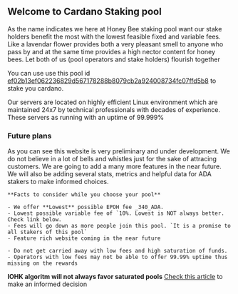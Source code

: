 ## Welcome to Cardano Staking pool

As the name indicates we here at Honey Bee staking pool want our stake holders benefit the most with the lowest feasible fixed and variable fees. Like a lavendar flower provides both a very pleasant smell to anyone who pass by and at the same time provides a high nector content for honey bees. Let both of us (pool operators and stake holders) flourish together

You can use use this pool id [ef02b13ef062236829d567178288b8079cb2a924008734fc07ffd5b8](https://pooltool.io/pool/ef02b13ef062236829d567178288b8079cb2a924008734fc07ffd5b8/blocks) to stake you cardano.

Our servers are located on highly efficient Linux environment which are maintained 24x7 by technical professionals with decades of experience. These servers as running with an uptime of 99.999%

### Future plans

As you can see this website is very preliminary and under development. We do not believe in a lot of bells and whistles just for the sake of attracing customers. We are going to add a many more features in the near future. We will also be adding several stats, metrics and helpful data for ADA stakers to make informed choices.

```
**Facts to consider while you choose your pool**

- We offer **Lowest** possible EPOH fee _340_ADA.
- Lowest possible variable fee of `10%. Lowest is NOT always better. Check link below.
- Fees will go down as more people join this pool. `It is a promise to all stakers of this pool`
- Feature rich website coming in the near future

- Do not get carried away with low fees and high saturation of funds. 
- Operators with low fees may not be able to offer 99.99% uptime thus missing on the rewards
```
**IOHK algoritm will not always favor saturated pools** [Check this article](https://www.reddit.com/r/cardano/comments/ejie0c/cardano_staking_what_drives_returns_how_to_pick/)  to make an informed decision
